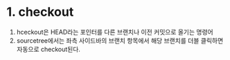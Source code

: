 # 1. checkout
1. hceckout은 HEAD라는 포인터를 다른 브랜치나 이전 커밋으로 올기는 명령어
2. sourcetree에서는 좌측 사이드바의 브랜치 항목에서 해당 브랜치를 더블 클릭하면 자동으로 checkout된다.